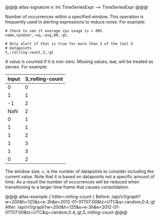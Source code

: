 @@@ atlas-signature
n: Int
TimeSeriesExpr
-->
TimeSeriesExpr
@@@

Number of occurrences within a specified window. This operation is frequently used in
alerting expressions to reduce noise. For example:

```
# Check to see if average cpu usage is > 80%
name,cpuUser,:eq,:avg,80,:gt,

# Only alert if that is true for more than 3 of the last 5
# datapoints
5,:rolling-count,3,:gt
```

A value is counted if it is non-zero. Missing values, `NaN`, will be treated as zeroes.
For example:

Input | 3,:rolling-count |
------|------------------|
0     | 0                |
1     | 1                |
-1    | 2                |
NaN   | 2                |
0     | 1                |
1     | 1                |
1     | 2                |
1     | 3                |
1     | 3                |
0     | 2                |

The window size, `n`, is the number of datapoints to consider including the current
value. Note that it is based on datapoints not a specific amount of time. As a result the
number of occurrences will be reduced when transitioning to a larger time frame that
causes consolidation.

@@@ atlas-example { hilite=:rolling-count }
Before: /api/v1/graph?w=200&h=125&s=e-3h&e=2012-01-01T07:00&tz=UTC&q=:random,0.4,:gt
After: /api/v1/graph?w=200&h=125&s=e-3h&e=2012-01-01T07:00&tz=UTC&q=:random,0.4,:gt,5,:rolling-count
@@@
